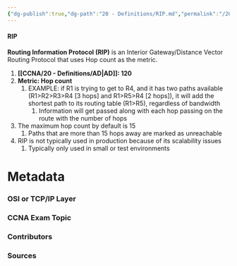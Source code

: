 ```yaml
---
{"dg-publish":true,"dg-path":"20 - Definitions/RIP.md","permalink":"/20-definitions/rip/","tags":["defs_ccna"]}
---
```


#### RIP
**Routing Information Protocol (RIP)** is an Interior Gateway/Distance Vector Routing Protocol that uses Hop count as the metric.
1. **[[CCNA/20 - Definitions/AD\|AD]]: 120**
2. **Metric: Hop count**
	1. EXAMPLE: if R1 is trying to get to R4, and it has two paths available (R1>R2>R3>R4 [3 hops] and R1>R5>R4 [2 hops]), it will add the shortest path to its routing table (R1>R5), regardless of bandwidth
		1. Information will get passed along with each hop passing on the route with the number of hops
3. The maximum hop count by default is 15
	1. Paths that are more than 15 hops away are marked as unreachable
4. RIP is not typically used in production because of its scalability issues
	1. Typically only used in small or test environments


# Metadata
### OSI or TCP/IP Layer

### CCNA Exam Topic

### Contributors

### Sources
